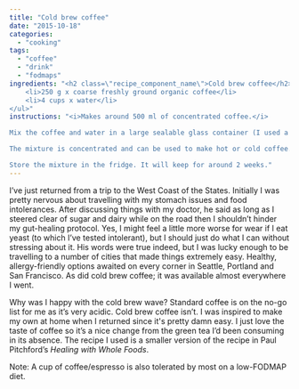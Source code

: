 ```yaml
---
title: "Cold brew coffee"
date: "2015-10-18"
categories: 
  - "cooking"
tags: 
  - "coffee"
  - "drink"
  - "fodmaps"
ingredients: "<h2 class=\"recipe_component_name\">Cold brew coffee</h2><ul>
 	<li>250 g x coarse freshly ground organic coffee</li>
 	<li>4 cups x water</li>
</ul>"
instructions: "<i>Makes around 500 ml of concentrated coffee.</i>

Mix the coffee and water in a large sealable glass container (I used a 1.5-litre mason jar) and store in a cool, dark place for around 16 hours. Filter the coffee into a smaller resealable jar using standard coffee filters or cheesecloth.

The mixture is concentrated and can be used to make hot or cold coffee. Mix 2-3 tablespoons with either hot/boiling or cold water (with ice, if desired). Try it with your favourite non-dairy milk, frothed if you have the means, to make a cold-brew latte. You can also add some to a smoothie for an extra boost, or to other recipes (like chilli or baked goods) that would normally need coffee.

Store the mixture in the fridge. It will keep for around 2 weeks."
---
```

I’ve just returned from a trip to the West Coast of the States. Initially I was pretty nervous about travelling with my stomach issues and food intolerances. After discussing things with my doctor, he said as long as I steered clear of sugar and dairy while on the road then I shouldn’t hinder my gut-healing protocol. Yes, I might feel a little more worse for wear if I eat yeast (to which I’ve tested intolerant), but I should just do what I can without stressing about it. His words were true indeed, but I was lucky enough to be travelling to a number of cities that made things extremely easy. Healthy, allergy-friendly options awaited on every corner in Seattle, Portland and San Francisco. As did cold brew coffee; it was available almost everywhere I went.

Why was I happy with the cold brew wave? Standard coffee is on the no-go list for me as it’s very acidic. Cold brew coffee isn’t. I was inspired to make my own at home when I returned since it's pretty damn easy. I just love the taste of coffee so it’s a nice change from the green tea I’d been consuming in its absence. The recipe I used is a smaller version of the recipe in Paul Pitchford’s _Healing with Whole Foods_.

Note: A cup of coffee/espresso is also tolerated by most on a low-FODMAP diet.
